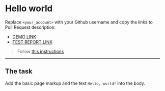 # Hello world
Replace `<your_account>` with your Github username and copy the links to Pull Request description:
- [DEMO LINK](https://Valtr0nK.github.io/layout_hello-world/)
- [TEST REPORT LINK](https://Valtr0nK.github.io/layout_hello-world/report/html_report/)

> Follow [this instructions](https://mate-academy.github.io/layout_task-guideline/#how-to-solve-the-layout-tasks-on-github)
___

## The task
Add the basic page markup and the text `Hello, world!` into the body.
